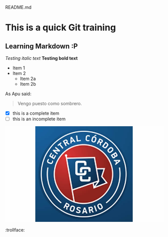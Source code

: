 README.md

# This is a quick Git training

## Learning Markdown :P

*Testing italic text*
**Testing bold text**

*	Item 1
*	Item 2
	*	Item 2a
	*	Item 2b


As Apu said:

> Vengo puesto como sombrero.


- [x] this is a complete item
- [ ] this is an incomplete item

![Soy charrua](/images/charrua.jpg)

:trollface: